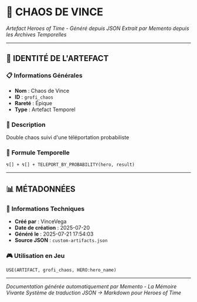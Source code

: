 # 🔮 **CHAOS DE VINCE**
*Artefact Heroes of Time - Généré depuis JSON*
*Extrait par Memento depuis les Archives Temporelles*

---

## 🌟 **IDENTITÉ DE L'ARTEFACT**

### 📋 **Informations Générales**
- **Nom** : Chaos de Vince
- **ID** : `grofi_chaos`
- **Rareté** : Épique
- **Type** : Artefact Temporel

### 📖 **Description**
Double chaos suivi d'une téléportation probabiliste


### 🔮 **Formule Temporelle**
```hots
↯[] + ↯[] + TELEPORT_BY_PROBABILITY(hero, result)
```

---

## 📊 **MÉTADONNÉES**

### 🔧 **Informations Techniques**
- **Créé par** : VinceVega
- **Date de création** : 2025-07-20
- **Généré le** : 2025-07-21 17:54:03
- **Source JSON** : `custom-artifacts.json`

### 🎮 **Utilisation en Jeu**
```hots
USE(ARTIFACT, grofi_chaos, HERO:hero_name)
```

---

*Documentation générée automatiquement par Memento - La Mémoire Vivante*
*Système de traduction JSON → Markdown pour Heroes of Time*
